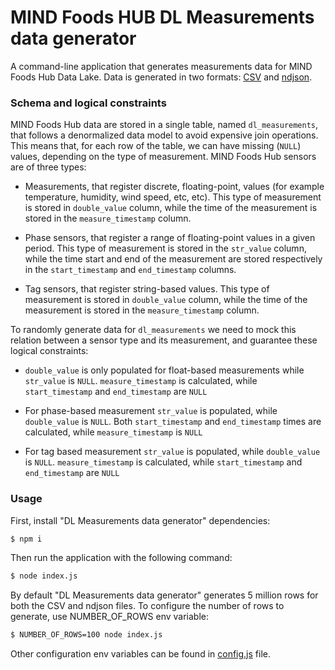 # MIND Foods HUB DL Measurements data generator

A command-line application that generates measurements data for MIND Foods Hub Data Lake.
Data is generated in two formats: [CSV](https://it.wikipedia.org/wiki/Comma-separated_values) and [ndjson](http://ndjson.org/).

### Schema and logical constraints

MIND Foods Hub data are stored in a single table, named `dl_measurements`, that follows a denormalized data model to avoid expensive join operations.
This means that, for each row of the table, we can have missing (`NULL`) values, depending on the type of measurement.
MIND Foods Hub sensors are of three types:

- Measurements, that register discrete, floating-point, values (for example temperature, humidity, wind speed, etc, etc).
This type of measurement is stored in `double_value` column, while the time of the measurement is stored in the `measure_timestamp` column.

- Phase sensors, that register a range of floating-point values in a given period.
This type of measurement is stored in the `str_value` column, while the time start and end of the measurement are stored respectively in the `start_timestamp` and `end_timestamp` columns.

- Tag sensors, that register string-based values.
This type of measurement is stored in `double_value` column, while the time of the measurement is stored in the `measure_timestamp` column.


To randomly generate data for `dl_measurements` we need to mock this relation between a sensor type and its measurement, and guarantee these logical constraints:

- `double_value` is only populated for float-based measurements while `str_value` is `NULL`.
`measure_timestamp` is calculated, while `start_timestamp` and `end_timestamp` are `NULL`

- For phase-based measurement `str_value` is populated, while `double_value` is `NULL`.
Both `start_timestamp` and `end_timestamp` times are calculated, while `measure_timestamp` is `NULL`

- For tag based measurement `str_value` is populated, while `double_value` is `NULL`.
`measure_timestamp` is calculated, while `start_timestamp` and `end_timestamp` are `NULL`

### Usage

First, install "DL Measurements data generator" dependencies:

```sh
$ npm i
```

Then run the application with the following command:

```sh
$ node index.js
```

By default "DL Measurements data generator" generates 5 million rows for both the CSV and ndjson files.
To configure the number of rows to generate, use NUMBER_OF_ROWS env variable:

```sh
$ NUMBER_OF_ROWS=100 node index.js
```

Other configuration env variables can be found in [config.js](./config.js) file.
